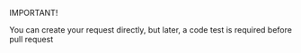 IMPORTANT! 

You can create your request directly,
but later, a code test is required before pull request
